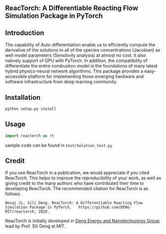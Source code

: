 ## ReacTorch: A Differentiable Reacting Flow Simulation Package in PyTorch


## Introduction

The capability of Auto-differentiation enable us to efficiently compute the derivative of the solutions to all of the species concentrations (Jacobian) as well model parameters (Sensitivity analysis) at almost no cost. It also natively support of GPU with PyTorch. In addition, the compatibility of differentiate the entire combustion model is the foundations of many latest hybrid physics-neural network algorithms. This package provides a easy-accessible platform for implementing those emerging hardware and software infrastructure from deep learning community.

## Installation

```python
python setup.py install
```

## Usage

```python
import reactorch as rt
```

sample code can be found in `test/Solution_test.py`

## Credit

If you use ReacTorch in a publication, we would appreciate if you cited ReacTorch. This helps to improve the reproducibility of your work, as well as giving credit to the many authors who have contributed their time to developing ReacTorch. The recommended citation for ReacTorch is as follows:

    Weiqi Ji, Sili Deng. ReacTorch: A Differentiable Reacting Flow Simulation Package in PyTorch,   https://github.com/DENG-MIT/reactorch, 2020.

ReacTorch is initially developed in [Deng Energy and Nanotechnology Group](https://deng.mit.edu) lead by Prof. Sili Deng at MIT.